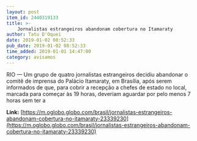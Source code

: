 ```yaml
---
layout: post
item_id: 2440319133
title: >-
    Jornalistas estrangeiros abandonam cobertura no Itamaraty
author: Tatu D'Oquei
date: 2019-01-02 08:52:33
pub_date: 2019-01-02 08:52:33
time_added: 2019-01-01 14:47:00
category: avisamos
---
```


RIO — Um grupo de quatro jornalistas estrangeiros decidiu abandonar o comitê de imprensa do Palácio Itamaraty, em Brasília, após serem informados de que, para cobrir a recepção a chefes de estado no local, marcada para começar às 19 horas, deveriam aguardar por pelo menos 7 horas sem ter a

**Link:** [https://m.oglobo.globo.com/brasil/jornalistas-estrangeiros-abandonam-cobertura-no-itamaraty-23339230](https://m.oglobo.globo.com/brasil/jornalistas-estrangeiros-abandonam-cobertura-no-itamaraty-23339230)


